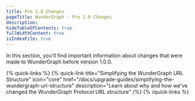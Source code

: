 ```yaml
---
title: Pre 1.0 Changes
pageTitle: WunderGraph - Pre 1.0 Changes
description:
hideTableOfContents: true
fullWidthContent: true
isIndexFile: true
---
```


In this section, you'll find important information about changes that were made to WunderGraph before version 1.0.0.

{% quick-links %}
{% quick-link title="Simplifying the WunderGraph URL Structure" icon="core" href="/docs/upgrade-guides/simplifying-the-wundergraph-url-structure" description="Learn about why and how we've changed the WunderGraph Protocol URL structure" /%}
{% /quick-links %}
